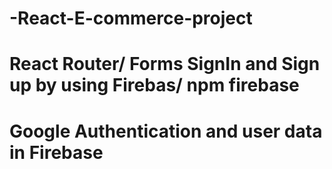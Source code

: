 # -React-E-commerce-project
#
# React Router/ Forms SignIn and Sign up by using Firebas/ npm firebase
# Google Authentication and user data in Firebase
